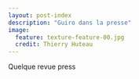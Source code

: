 ```yaml
---
layout: post-index
description: "Guiro dans la presse"
image:
  feature: texture-feature-00.jpg
  credit: Thierry Huteau 
---
```

Quelque revue press
